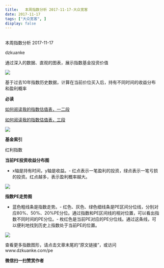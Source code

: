 ```yaml
---
title:   本周指数分析 2017-11-17-大众宽客
date: 2017-11-17
tags: ["大众宽客", ]
display: false
---
```



## 



本周指数分析 2017-11-17




dzkuanke




通过深入的数据、直观的图表，展示指数基金投资价值


<img data-s="300,640" data-type="jpeg" src="https://mmbiz.qpic.cn/mmbiz_jpg/PKw3FQPmhIia2KePOC4MGBribSmcWpkujmjmnBXicicmucu9NfEWwlBZOoHXZxAofgFibicShUjYttVNWkL7Hcu7DLZQ/0?wx_fmt=jpeg" data-copyright="0" style="" class="" data-ratio="0.5546875" data-w="1280"/>

基于过去10年指数历史数据，计算在当前价位买入后，持有不同时间的收益分布和盈利概率



**必读**

[如何阅读我的指数估值表，一二段](http://mp.weixin.qq.com/s?__biz=MzAwMTc1MDcwNw==&amp;mid=2648272034&amp;idx=1&amp;sn=12b1858af175753f5ccebc0bc6c4cb4f&amp;chksm=82f92f7eb58ea668f844f51102599d20bb8730f438010159de83e85a4a34df3d44d568a9feb2&amp;scene=21#wechat_redirect)

[如何阅读我的指数估值表，三段](http://mp.weixin.qq.com/s?__biz=MzAwMTc1MDcwNw==&amp;mid=2648272039&amp;idx=1&amp;sn=09c59d023c3ce227046966f260777cd5&amp;chksm=82f92f7bb58ea66dab5c428c2205bd4dda180360b643b28a357ab3e73a38d19303124242ad4d&amp;scene=21#wechat_redirect)

<img data-s="300,640" data-type="png" src="https://mmbiz.qpic.cn/mmbiz_png/PKw3FQPmhIia2KePOC4MGBribSmcWpkujm31LfQbRGqfvQJbaT1MleAm99OVXbhIdicOGdnzeZHHou1UsDvYOIia3w/0?wx_fmt=png" data-copyright="0" style="" class="" data-ratio="0.6155268022181146" data-w="1082"/>



**基金索引**

红利指数

**当前PE投资收益分布图**
- x轴是持有时间，y轴是收益。- 红点表示一笔盈利的投资，绿点表示一笔亏损的投资。红点越多，表示盈利概率越大。
<img data-s="300,640" data-type="png" src="https://mmbiz.qpic.cn/mmbiz_png/PKw3FQPmhIia2KePOC4MGBribSmcWpkujmv0mn5XdjmYYiaJTaacbfQicGMGlye98icPocazldqpPjy0rNFVgbBNhbg/0?wx_fmt=png" data-copyright="0" style="" class="" data-ratio="0.6" data-w="720"/>

**指数PE走势图**
- 蓝色粗线条是指数走势。- 红色、灰色、绿色细线条是PE区间分位线，分别对应80%、50%、20%PE分位。通过指数和PE区间线的相对位置，可以看出指数不同时间的PE分位。- 枚红色是当前PE对应的PE分位线。通过这条线，可以便利地找到历史上指数处于当前PE的位置。
<img data-s="300,640" data-type="png" src="https://mmbiz.qpic.cn/mmbiz_png/PKw3FQPmhIia2KePOC4MGBribSmcWpkujm7xCEcsmjmmcTsmz6sTia8eqX7LrYsuDtdWr89Z6lUBgKhP9KMibuHVDA/0?wx_fmt=png" data-copyright="0" style="" class="" data-ratio="0.6" data-w="720"/>

查看更多指数图形，请点击文章末尾的“原文链接”，或访问www.dzkuanke.com/pe




**微信扫一扫赞赏作者**